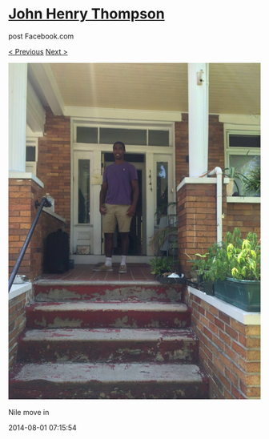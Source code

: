 # [John Henry Thompson](../README.md)
post Facebook.com

[< Previous](2014-08-01-15.md) [Next >](2014-08-01-17.md)

[![](../media/2014-08-01/Nile-move-in-15.jpg)](../README.md)

Nile move in

2014-08-01 07:15:54